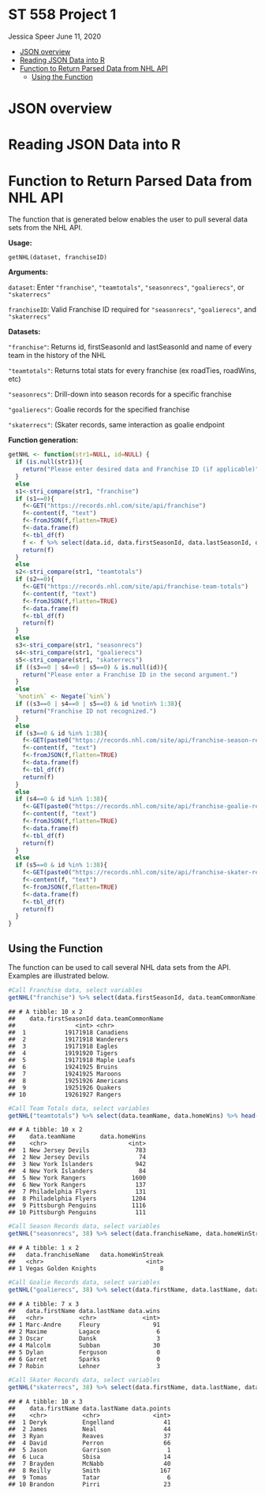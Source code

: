 ST 558 Project 1
================
Jessica Speer
June 11, 2020

-   [JSON overview](#json-overview)
-   [Reading JSON Data into R](#reading-json-data-into-r)
-   [Function to Return Parsed Data from NHL API](#function-to-return-parsed-data-from-nhl-api)
    -   [Using the Function](#using-the-function)

JSON overview
=============

Reading JSON Data into R
========================

Function to Return Parsed Data from NHL API
===========================================

The function that is generated below enables the user to pull several data sets from the NHL API.

**Usage:**

`getNHL(dataset, franchiseID)`

**Arguments:**

`dataset`: Enter `"franchise"`, `"teamtotals"`, `"seasonrecs"`, `"goalierecs"`, or `"skaterrecs"`

`franchiseID`: Valid Franchise ID required for `"seasonrecs"`, `"goalierecs"`, and `"skaterrecs"`

**Datasets:**

`"franchise"`: Returns id, firstSeasonId and lastSeasonId and name of every team in the history of the NHL

`"teamtotals"`: Returns total stats for every franchise (ex roadTies, roadWins, etc)

`"seasonrecs"`: Drill-down into season records for a specific franchise

`"goalierecs"`: Goalie records for the specified franchise

`"skaterrecs"`: (Skater records, same interaction as goalie endpoint

**Function generation:**

``` r
getNHL <- function(str1=NULL, id=NULL) {
  if (is.null(str1)){
    return("Please enter desired data and Franchise ID (if applicable)")
  } 
  else
  s1<-stri_compare(str1, "franchise")
  if (s1==0){
    f<-GET("https://records.nhl.com/site/api/franchise")
    f<-content(f, "text")
    f<-fromJSON(f,flatten=TRUE)
    f<-data.frame(f)
    f<-tbl_df(f)
    f <- f %>% select(data.id, data.firstSeasonId, data.lastSeasonId, data.teamCommonName)
    return(f)
  }
  else
  s2<-stri_compare(str1, "teamtotals")
  if (s2==0){
    f<-GET("https://records.nhl.com/site/api/franchise-team-totals")
    f<-content(f, "text")
    f<-fromJSON(f,flatten=TRUE)
    f<-data.frame(f)
    f<-tbl_df(f)
    return(f)
  }
  else
  s3<-stri_compare(str1, "seasonrecs")
  s4<-stri_compare(str1, "goalierecs")
  s5<-stri_compare(str1, "skaterrecs")
  if ((s3==0 | s4==0 | s5==0) & is.null(id)){
    return("Please enter a Franchise ID in the second argument.")
  }
  else
  `%notin%` <- Negate(`%in%`)
  if ((s3==0 | s4==0 | s5==0) & id %notin% 1:38){
    return("Franchise ID not recognized.")
  }  
  else
  if (s3==0 & id %in% 1:38){
    f<-GET(paste0("https://records.nhl.com/site/api/franchise-season-records?cayenneExp=franchiseId=", id))
    f<-content(f, "text")
    f<-fromJSON(f,flatten=TRUE)
    f<-data.frame(f)
    f<-tbl_df(f)
    return(f)
  }
  else
  if (s4==0 & id %in% 1:38){
    f<-GET(paste0("https://records.nhl.com/site/api/franchise-goalie-records?cayenneExp=franchiseId=", id))
    f<-content(f, "text")
    f<-fromJSON(f,flatten=TRUE)
    f<-data.frame(f)
    f<-tbl_df(f)
    return(f)
  }
  else
  if (s5==0 & id %in% 1:38){
    f<-GET(paste0("https://records.nhl.com/site/api/franchise-skater-records?cayenneExp=franchiseId=", id))
    f<-content(f, "text")
    f<-fromJSON(f,flatten=TRUE)
    f<-data.frame(f)
    f<-tbl_df(f)
    return(f)
  }  
}
```

Using the Function
------------------

The function can be used to call several NHL data sets from the API. Examples are illustrated below.

``` r
#Call Franchise data, select variables
getNHL("franchise") %>% select(data.firstSeasonId, data.teamCommonName) %>% head(n=10)
```

    ## # A tibble: 10 x 2
    ##    data.firstSeasonId data.teamCommonName
    ##                 <int> <chr>              
    ##  1           19171918 Canadiens          
    ##  2           19171918 Wanderers          
    ##  3           19171918 Eagles             
    ##  4           19191920 Tigers             
    ##  5           19171918 Maple Leafs        
    ##  6           19241925 Bruins             
    ##  7           19241925 Maroons            
    ##  8           19251926 Americans          
    ##  9           19251926 Quakers            
    ## 10           19261927 Rangers

``` r
#Call Team Totals data, select variables
getNHL("teamtotals") %>% select(data.teamName, data.homeWins) %>% head(n=10)
```

    ## # A tibble: 10 x 2
    ##    data.teamName       data.homeWins
    ##    <chr>                       <int>
    ##  1 New Jersey Devils             783
    ##  2 New Jersey Devils              74
    ##  3 New York Islanders            942
    ##  4 New York Islanders             84
    ##  5 New York Rangers             1600
    ##  6 New York Rangers              137
    ##  7 Philadelphia Flyers           131
    ##  8 Philadelphia Flyers          1204
    ##  9 Pittsburgh Penguins          1116
    ## 10 Pittsburgh Penguins           111

``` r
#Call Season Records data, select variables
getNHL("seasonrecs", 38) %>% select(data.franchiseName, data.homeWinStreak)
```

    ## # A tibble: 1 x 2
    ##   data.franchiseName   data.homeWinStreak
    ##   <chr>                             <int>
    ## 1 Vegas Golden Knights                  8

``` r
#Call Goalie Records data, select variables
getNHL("goalierecs", 38) %>% select(data.firstName, data.lastName, data.wins)
```

    ## # A tibble: 7 x 3
    ##   data.firstName data.lastName data.wins
    ##   <chr>          <chr>             <int>
    ## 1 Marc-Andre     Fleury               91
    ## 2 Maxime         Lagace                6
    ## 3 Oscar          Dansk                 3
    ## 4 Malcolm        Subban               30
    ## 5 Dylan          Ferguson              0
    ## 6 Garret         Sparks                0
    ## 7 Robin          Lehner                3

``` r
#Call Skater Records data, select variables
getNHL("skaterrecs", 38) %>% select(data.firstName, data.lastName, data.points) %>% head(n=10)
```

    ## # A tibble: 10 x 3
    ##    data.firstName data.lastName data.points
    ##    <chr>          <chr>               <int>
    ##  1 Deryk          Engelland              41
    ##  2 James          Neal                   44
    ##  3 Ryan           Reaves                 37
    ##  4 David          Perron                 66
    ##  5 Jason          Garrison                1
    ##  6 Luca           Sbisa                  14
    ##  7 Brayden        McNabb                 40
    ##  8 Reilly         Smith                 167
    ##  9 Tomas          Tatar                   6
    ## 10 Brandon        Pirri                  23
